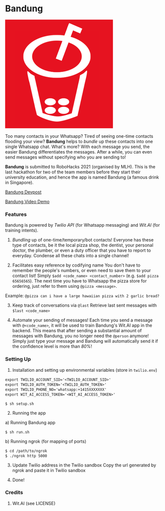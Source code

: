 # Bandung

![Bandung Logo](./static/bandung.png)

Too many contacts in your Whatsapp? Tired of seeing one-time contacts flooding your view? **Bandung** helps to _bundle_ up these contacts into one single Whatsapp chat. What's more? With each message you send, the easier Bandung differentiates the messages. After a while, you can even send messages without specifying who you are sending to!

**Bandung** is submitted to RoboHacks 2021 (organised by MLH). This is the last hackathon for two of the team members before they start their university education, and hence the app is named Bandung (a famous drink in Singapore).

[Bandung Devpost](https://devpost.com/software/bandung)

[Bandung Video Demo](https://youtu.be/MAqnXtNtNt8)

### Features

Bandung is powered by _Twilio API_ (for Whatsapp messaging) and _Wit.AI_ (for training intents).

1. _Bundling_ up of one-time/temporary/bot contacts!
Everyone has these type of contacts, be it the local pizza shop, the dentist, your personal doctor, the plumber, or even a duty officer that you have to report to everyday. Condense all these chats into a single channel!

2. Facilitates easy reference by codifying name
You don't have to remember the people's numbers, or even need to save them to your contact list! Simply ```$add <code_name> <contact_number>``` (e.g. ```$add pizza 65656565```). The next time you have to Whatsapp the pizza store for ordering, just refer to them using ```@pizza <message>```. 

Example: ```@pizza can i have a large hawaiian pizza with 2 garlic bread?```

3. Keep track of conversations via ```@last```
Retrieve last sent messages with ```$last <code_name>```

4. Automate your sending of messages!
Each time you send a message with ```@<code_name>```, it will be used to train Bandung's Wit.AI app in the backend. This means that after sending a substantial amount of messages with Bandung, you no longer need the ```@person``` anymore! Simply just type your message and Bandung will automatically send it if the confidence level is more than _80%_!

### Setting Up

1. Installation and setting up environmental variables (store in ```twilio.env```)

```dosini
export TWILIO_ACCOUNT_SID='<TWILIO_ACCOUNT_SID>'
export TWILIO_AUTH_TOKEN='<TWILIO_AUTH_TOKEN>'
export TWILIO_PHONE_NO='whatsapp:+1415XXXXXXX'
export WIT_AI_ACCESS_TOKEN='<WIT_AI_ACCESS_TOKEN>'
```

```shell
$ sh setup.sh
```

2. Running the app

a) Running Bandung app
```shell
$ sh run.sh
```
b) Running ngrok (for mapping of ports)
```shell
$ cd /path/to/ngrok
$ ./ngrok http 5000
```

3. Update Twilio address in the Twilio sandbox
Copy the url generated by ngrok and paste it in Twilio sandbox

4. Done!

### Credits
1. Wit.AI (see LICENSE)